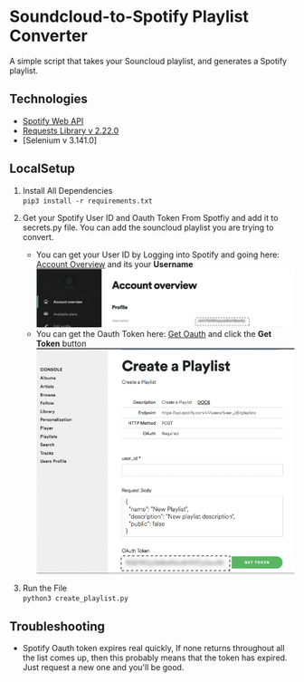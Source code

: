 # Soundcloud-to-Spotify Playlist Converter
A simple script that takes your Souncloud playlist, and generates a Spotify playlist.


## Technologies
* [Spotify Web API]
* [Requests Library v 2.22.0]
* [Selenium v 3.141.0]

## LocalSetup
1) Install All Dependencies   
`pip3 install -r requirements.txt`

2) Get your Spotify User ID and Oauth Token From Spotfiy and add it to secrets.py file. You can add the souncloud playlist you are trying to convert.
    * You can get your User ID by Logging into Spotify and going here: [Account Overview] and its your **Username**
    ![alt text](images/userid.png)
    * You can get the Oauth Token here: [Get Oauth] and click the **Get Token** button
    ![alt text](images/spotify_token.png)

4) Run the File  
`python3 create_playlist.py`   

## Troubleshooting
* Spotify Oauth token expires real quickly, If none returns throughout all the list comes up, then this probably means that the token has expired. Just request a new one and you'll be good.



   [Spotify Web API]: <https://developer.spotify.com/documentation/web-api/>
   [Requests Library v 2.22.0]: <https://requests.readthedocs.io/en/master/>
   [Account Overview]: <https://www.spotify.com/us/account/overview/>
   [Get Oauth]: <https://developer.spotify.com/console/post-playlists/>

